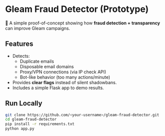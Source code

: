 # Gleam Fraud Detector (Prototype)

🚀 A simple proof-of-concept showing how **fraud detection + transparency** can improve Gleam campaigns.

## Features
- Detects:
  - Duplicate emails
  - Disposable email domains
  - Proxy/VPN connections (via IP check API)
  - Bot-like behavior (too many actions/minute)
- Provides **clear flags** instead of silent shadowbans.
- Includes a simple Flask app to demo results.

## Run Locally
```bash
git clone https://github.com/<your-username>/gleam-fraud-detector.git
cd gleam-fraud-detector
pip install -r requirements.txt
python app.py
